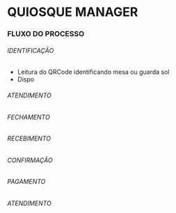 # QUIOSQUE MANAGER



### FLUXO DO PROCESSO

 ###### IDENTIFICAÇÃO

 - Leitura do QRCode identificando mesa ou guarda sol
 - Dispo
###### ATENDIMENTO

###### FECHAMENTO

###### RECEBIMENTO

###### CONFIRMAÇÃO

###### PAGAMENTO

###### ATENDIMENTO

